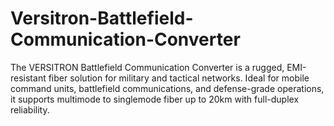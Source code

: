 # Versitron-Battlefield-Communication-Converter
The VERSITRON Battlefield Communication Converter is a rugged, EMI-resistant fiber solution for military and tactical networks. Ideal for mobile command units, battlefield communications, and defense-grade operations, it supports multimode to singlemode fiber up to 20km with full-duplex reliability.
